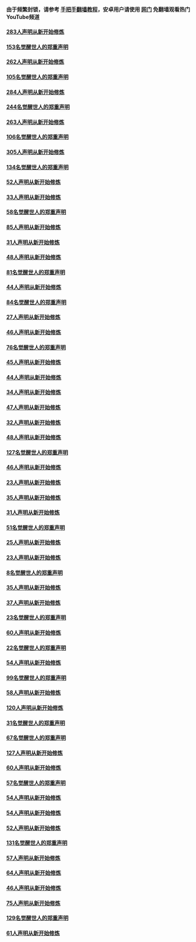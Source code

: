 #### 由于频繁封锁，请参考 [手把手翻墙教程](https://github.com/gfw-breaker/guides/wiki/)，安卓用户请使用 [网门](https://github.com/gfw-breaker/nogfw/blob/master/dl.md?t=04170201) 免翻墙观看热门YouTube频道 

#### [283人声明从新开始修炼](../pages/91/423296.md?t=04170201) 

#### [153名觉醒世人的郑重声明](../pages/91/423295.md?t=04170201) 

#### [262人声明从新开始修炼](../pages/91/423004.md?t=04170201) 

#### [105名觉醒世人的郑重声明](../pages/91/423003.md?t=04170201) 

#### [284人声明从新开始修炼](../pages/91/422707.md?t=04170201) 

#### [244名觉醒世人的郑重声明](../pages/91/422706.md?t=04170201) 

#### [263人声明从新开始修炼](../pages/91/422553.md?t=04170201) 

#### [106名觉醒世人的郑重声明](../pages/91/422552.md?t=04170201) 

#### [305人声明从新开始修炼](../pages/91/422153.md?t=04170201) 

#### [134名觉醒世人的郑重声明](../pages/91/422152.md?t=04170201) 

#### [52人声明从新开始修炼](../pages/91/421846.md?t=04170201) 

#### [33人声明从新开始修炼](../pages/91/421804.md?t=04170201) 

#### [58名觉醒世人的郑重声明](../pages/91/421845.md?t=04170201) 

#### [85人声明从新开始修炼](../pages/91/421769.md?t=04170201) 

#### [31人声明从新开始修炼](../pages/91/421763.md?t=04170201) 

#### [48人声明从新开始修炼](../pages/91/421605.md?t=04170201) 

#### [81名觉醒世人的郑重声明](../pages/91/421656.md?t=04170201) 

#### [44人声明从新开始修炼](../pages/91/421544.md?t=04170201) 

#### [84名觉醒世人的郑重声明](../pages/91/421543.md?t=04170201) 

#### [27人声明从新开始修炼](../pages/91/421465.md?t=04170201) 

#### [46人声明从新开始修炼](../pages/91/421454.md?t=04170201) 

#### [76名觉醒世人的郑重声明](../pages/91/421453.md?t=04170201) 

#### [45人声明从新开始修炼](../pages/91/421452.md?t=04170201) 

#### [44人声明从新开始修炼](../pages/91/421422.md?t=04170201) 

#### [34人声明从新开始修炼](../pages/91/421322.md?t=04170201) 

#### [47人声明从新开始修炼](../pages/91/421264.md?t=04170201) 

#### [32人声明从新开始修炼](../pages/91/421225.md?t=04170201) 

#### [48人声明从新开始修炼](../pages/91/421202.md?t=04170201) 

#### [127名觉醒世人的郑重声明](../pages/91/421224.md?t=04170201) 

#### [46人声明从新开始修炼](../pages/91/421203.md?t=04170201) 

#### [23人声明从新开始修炼](../pages/91/421138.md?t=04170201) 

#### [35人声明从新开始修炼](../pages/91/421122.md?t=04170201) 

#### [31人声明从新开始修炼](../pages/91/421081.md?t=04170201) 

#### [51名觉醒世人的郑重声明](../pages/91/421080.md?t=04170201) 

#### [25人声明从新开始修炼](../pages/91/421020.md?t=04170201) 

#### [23人声明从新开始修炼](../pages/91/420884.md?t=04170201) 

#### [8名觉醒世人的郑重声明](../pages/91/420883.md?t=04170201) 

#### [35人声明从新开始修炼](../pages/91/420809.md?t=04170201) 

#### [37人声明从新开始修炼](../pages/91/420766.md?t=04170201) 

#### [23名觉醒世人的郑重声明](../pages/91/420765.md?t=04170201) 

#### [60人声明从新开始修炼](../pages/91/420727.md?t=04170201) 

#### [22名觉醒世人的郑重声明](../pages/91/420726.md?t=04170201) 

#### [54人声明从新开始修炼](../pages/91/420529.md?t=04170201) 

#### [99名觉醒世人的郑重声明](../pages/91/420528.md?t=04170201) 

#### [58人声明从新开始修炼](../pages/91/420198.md?t=04170201) 

#### [120人声明从新开始修炼](../pages/91/420141.md?t=04170201) 

#### [31名觉醒世人的郑重声明](../pages/91/420197.md?t=04170201) 

#### [67名觉醒世人的郑重声明](../pages/91/420140.md?t=04170201) 

#### [127人声明从新开始修炼](../pages/91/420082.md?t=04170201) 

#### [60人声明从新开始修炼](../pages/91/420081.md?t=04170201) 

#### [57名觉醒世人的郑重声明](../pages/91/420080.md?t=04170201) 

#### [54人声明从新开始修炼](../pages/91/419533.md?t=04170201) 

#### [54人声明从新开始修炼](../pages/91/419532.md?t=04170201) 

#### [52人声明从新开始修炼](../pages/91/419531.md?t=04170201) 

#### [131名觉醒世人的郑重声明](../pages/91/419530.md?t=04170201) 

#### [57人声明从新开始修炼](../pages/91/419430.md?t=04170201) 

#### [64人声明从新开始修炼](../pages/91/419429.md?t=04170201) 

#### [46人声明从新开始修炼](../pages/91/419428.md?t=04170201) 

#### [75人声明从新开始修炼](../pages/91/419427.md?t=04170201) 

#### [129名觉醒世人的郑重声明](../pages/91/419426.md?t=04170201) 

#### [61人声明从新开始修炼](../pages/91/419198.md?t=04170201) 

